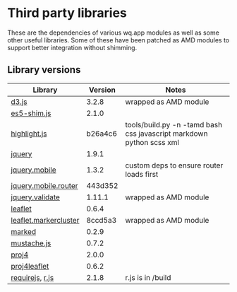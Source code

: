 Third party libraries
=====================

These are the dependencies of various wq.app modules as well as some other useful libraries.  Some of these have been patched as AMD modules to support better integration without shimming.

## Library versions

Library                 |  Version  |  Notes
------------------------| --------- | -------------------------------------------
[d3.js]                 |    3.2.8  |  wrapped as AMD module
[es5-shim.js]           |    2.1.0  |  
[highlight.js]          |  b26a4c6  |  tools/build.py -n -tamd bash css javascript markdown python scss xml
[jquery]                |    1.9.1  |  
[jquery.mobile]         |    1.3.2  |  custom deps to ensure router loads first
[jquery.mobile.router]  |  443d352  |  
[jquery.validate]       |   1.11.1  |  wrapped as AMD module
[leaflet]               |    0.6.4  |  
[leaflet.markercluster] |  8ccd5a3  |  wrapped as AMD module
[marked]                |    0.2.9  |  
[mustache.js]           |    0.7.2  |  
[proj4]                 |    2.0.0  |  
[proj4leaflet]          |    0.6.2  |  
[requirejs], [r.js]     |    2.1.8  |  r.js is in /build

[d3.js]:                 https://github.com/mbostock/d3
[es5-shim.js]:           https://github.com/kriskowal/es5-shim
[highlight.js]:          https://github.com/isagalaev/highlight.js
[jquery]:                https://github.com/jquery/jquery
[jquery.mobile]:         https://github.com/jquery/jquery-mobile
[jquery.mobile.router]:  https://github.com/azicchetti/jquerymobile-router
[jquery.validate]:       https://github.com/jzaefferer/jquery-validation
[leaflet]:               https://github.com/Leaflet/Leaflet
[leaflet.markercluster]: https://github.com/Leaflet/Leaflet.markercluster
[marked]:                https://github.com/chjj/marked
[mustache.js]:           https://github.com/janl/mustache.js
[proj4]:                https://github.com/proj4js/proj4js
[proj4leaflet]:          https://github.com/kartena/Proj4Leaflet
[requirejs]:             https://github.com/jrburke/requirejs
[r.js]:                  https://github.com/jrburke/r.js
